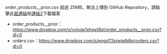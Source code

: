 order_products__prior.csv 超過 25MB，無法上傳到 GitHub Repository，請點擊此[超連結](https://www.dropbox.com/s/vxlujw1xhqxt8sl/order_products__prior.csv?dl=0)和[連結2](https://www.dropbox.com/s/engd72pjwielb8p/orders.csv?dl=0)下載檔案

- order_products__prior：https://www.dropbox.com/s/vxlujw1xhqxt8sl/order_products__prior.csv?dl=0
- orders.csv：https://www.dropbox.com/s/engd72pjwielb8p/orders.csv?dl=0

